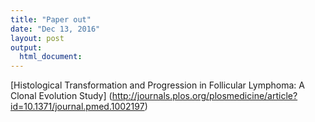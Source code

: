```yaml
---
title: "Paper out"
date: "Dec 13, 2016"
layout: post
output:
  html_document:
---
```


[Histological Transformation and Progression in Follicular Lymphoma: A Clonal Evolution Study] (http://journals.plos.org/plosmedicine/article?id=10.1371/journal.pmed.1002197)
